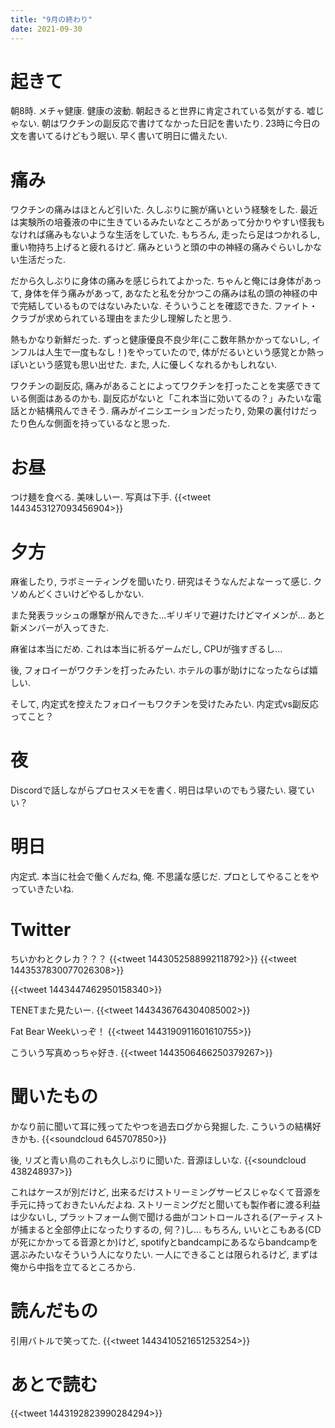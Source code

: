 ```yaml
---
title: "9月の終わり"
date: 2021-09-30
---
```


# 起きて
朝8時. メチャ健康. 健康の波動. 朝起きると世界に肯定されている気がする. 嘘じゃない. 朝はワクチンの副反応で書けてなかった日記を書いたり. 23時に今日の文を書いてるけどもう眠い. 早く書いて明日に備えたい.

# 痛み
ワクチンの痛みはほとんど引いた. 久しぶりに腕が痛いという経験をした. 最近は実験所の培養液の中に生きているみたいなところがあって分かりやすい怪我もなければ痛みもないような生活をしていた. もちろん, 走ったら足はつかれるし, 重い物持ち上げると疲れるけど. 痛みというと頭の中の神経の痛みぐらいしかない生活だった.

だから久しぶりに身体の痛みを感じられてよかった. ちゃんと俺には身体があって, 身体を伴う痛みがあって, あなたと私を分かつこの痛みは私の頭の神経の中で完結しているものではないみたいな. そういうことを確認できた. ファイト・クラブが求められている理由をまた少し理解したと思う.

熱もかなり新鮮だった. ずっと健康優良不良少年(ここ数年熱かかってないし, インフルは人生で一度もなし！)をやっていたので, 体がだるいという感覚とか熱っぽいという感覚も思い出せた. また, 人に優しくなれるかもしれない.

ワクチンの副反応, 痛みがあることによってワクチンを打ったことを実感できている側面はあるのかも. 副反応がないと「これ本当に効いてるの？」みたいな電話とか結構飛んできそう. 痛みがイニシエーションだったり, 効果の裏付けだったり色んな側面を持っているなと思った.

# お昼
つけ麺を食べる. 美味しいー. 写真は下手.
{{<tweet 1443453127093456904>}}
# 夕方
麻雀したり, ラボミーティングを聞いたり. 研究はそうなんだよなーって感じ. クソめんどくさいけどやるしかない.

また発表ラッシュの爆撃が飛んできた...ギリギリで避けたけどマイメンが... あと新メンバーが入ってきた.

麻雀は本当にだめ. これは本当に祈るゲームだし, CPUが強すぎるし...

後, フォロイーがワクチンを打ったみたい. ホテルの事が助けになったならば嬉しい.

そして, 内定式を控えたフォロイーもワクチンを受けたみたい. 内定式vs副反応ってこと？
# 夜
Discordで話しながらプロセスメモを書く. 明日は早いのでもう寝たい. 寝ていい？

# 明日
内定式. 本当に社会で働くんだね, 俺. 不思議な感じだ. プロとしてやることをやっていきたいね.
# Twitter
ちいかわとクレカ？？？
{{<tweet 1443052588992118792>}}
{{<tweet 1443537830077026308>}}

{{<tweet 1443447462950158340>}}

TENETまた見たいー.
{{<tweet 1443436764304085002>}}

Fat Bear Weekいっぞ！
{{<tweet 1443190911601610755>}}

こういう写真めっちゃ好き.
{{<tweet 1443506466250379267>}}
# 聞いたもの
かなり前に聞いて耳に残ってたやつを過去ログから発掘した. こういうの結構好きかも.
{{<soundcloud 645707850>}}

後, リズと青い鳥のこれも久しぶりに聞いた. 音源ほしいな.
{{<soundcloud 438248937>}}

これはケースが別だけど, 出来るだけストリーミングサービスじゃなくて音源を手元に持っておきたいんだよね. ストリーミングだと聞いても製作者に渡る利益は少ないし, プラットフォーム側で聞ける曲がコントロールされる(アーティストが捕まると全部停止になったりするの, 何？)し... もちろん, いいとこもある(CDが死にかかってる音源とか)けど, spotifyとbandcampにあるならbandcampを選ぶみたいなそういう人になりたい. 一人にできることは限られるけど, まずは俺から中指を立てるところから.

# 読んだもの
引用バトルで笑ってた.
{{<tweet 1443410521651253254>}}
# あとで読む
{{<tweet 1443192823990284294>}}